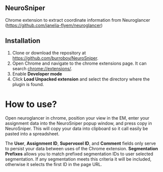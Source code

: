 ## NeuroSniper
Chrome extension to extract coordinate information from Neuroglancer 
(https://github.com/janelia-flyem/neuroglancer)

## Installation
1. Clone or download the repository at https://github.com/burroboy/NeuroSniper.
2. Open Chrome and navigate to the chrome extensions page. It can search 
[chrome://extensions/](chrome://extensions/).
3. Enable **Developer mode**
4. Click **Load Unpacked extension** and select the directory where the plugin is found.

# How to use?
Open neuroglancer in chrome, position your view in the EM, enter 
your assignment data into the NeuroSniper popup window,
and press copy in NeuroSniper.  This will copy your data into
clipboard so it call easily be pasted into a spreadsheet.

The **User**, **Assignment ID**, **Supervoxel ID**, and **Comment** fields only serve to persist
your data between uses of the Chrome extension.  **Segmentation Prefixes** allows you to match 
prefixed segmentation IDs to user selected segmentation.  If any segmentation meets this criteria
it will be included, otherwise it selects the first ID in the page URL.
